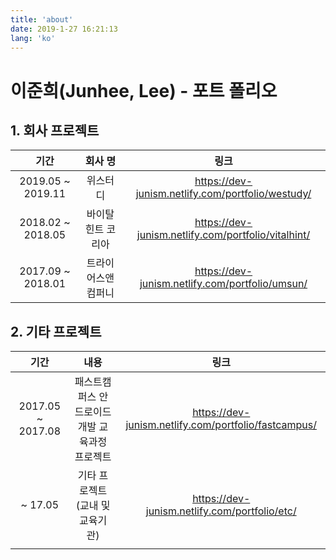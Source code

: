 ```yaml
---
title: 'about'
date: 2019-1-27 16:21:13
lang: 'ko'
---
```


# 이준희(Junhee, Lee) - 포트 폴리오

## 1. 회사 프로젝트

|       기간        |      회사 명       |                        링크                         |
| :---------------: | :----------------: | :-------------------------------------------------: |
| 2019.05 ~ 2019.11 |      위스터디      |  https://dev-junism.netlify.com/portfolio/westudy/  |
| 2018.02 ~ 2018.05 | 바이탈힌트 코리아  | https://dev-junism.netlify.com/portfolio/vitalhint/ |
| 2017.09 ~ 2018.01 | 트라이어스앤컴퍼니 |   https://dev-junism.netlify.com/portfolio/umsun/   |



## 2. 기타 프로젝트 

|       기간        |                      내용                      |                         링크                         |
| :---------------: | :--------------------------------------------: | :--------------------------------------------------: |
| 2017.05 ~ 2017.08 | 패스트캠퍼스 안드로이드 개발 교육과정 프로젝트 | https://dev-junism.netlify.com/portfolio/fastcampus/ |
|      ~ 17.05      |        기타 프로젝트(교내 및 교육기관)         |    https://dev-junism.netlify.com/portfolio/etc/     |
|                   |                                                |                                                      |

